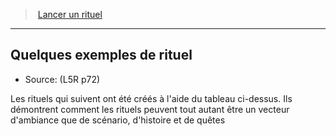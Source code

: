 ﻿---
!Generic
Id: l5r_rituals_hd.md#quelques-exemples-de-rituel
ParentLink: l5r_rituals_hd.md#lancer-un-rituel
Name: Quelques exemples de rituel
ParentName: Lancer un rituel
NameLevel: 2
Source: (L5R p72)
Attributes: {}
---
> [Lancer un rituel](hd_l5r_rituals.md)

---

## Quelques exemples de rituel

- Source: (L5R p72)

Les rituels qui suivent ont été créés à l'aide du tableau ci-dessus. Ils démontrent comment les rituels peuvent tout autant être un vecteur d'ambiance que de scénario, d'histoire et de quêtes

